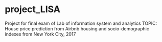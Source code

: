 # project_LISA
Project for final exam of Lab of information system and analytics 
TOPIC: House price prediction from Airbnb housing and socio-demographic indexes from New York City, 2017

